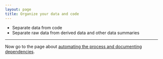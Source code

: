 ```yaml
---
layout: page
title: Organize your data and code
---
```


- Separate data from code
- Separate raw data from derived data and other data summaries

---

Now go to the page about [automating the process and documenting dependencies](automate.html).
